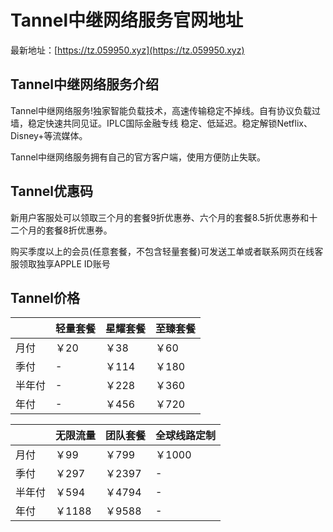 # Tannel中继网络服务官网地址

最新地址：[https://tz.059950.xyz](https://tz.059950.xyz)

## Tannel中继网络服务介绍

Tannel中继网络服务!独家智能负载技术，高速传输稳定不掉线。自有协议负载过墙，稳定快速共同见证。IPLC国际金融专线 稳定、低延迟。稳定解锁Netflix、Disney+等流媒体。

Tannel中继网络服务拥有自己的官方客户端，使用方便防止失联。

## Tannel优惠码

新用户客服处可以领取三个月的套餐9折优惠券、六个月的套餐8.5折优惠券和十二个月的套餐8折优惠券。

购买季度以上的会员(任意套餐，不包含轻量套餐)可发送工单或者联系网页在线客服领取独享APPLE ID账号

## Tannel价格

||轻量套餐|星耀套餐|至臻套餐|
|----|----|----|----|
|月付|￥20|￥38|￥60|
|季付|-|￥114|￥180|
|半年付|-|￥228|￥360|
|年付|-|￥456|￥720|

||无限流量|团队套餐|全球线路定制|
|----|----|----|----|
|月付|￥99|￥799|￥1000|
|季付|￥297|￥2397|-|
|半年付|￥594|￥4794|-|
|年付|￥1188|￥9588|-|
